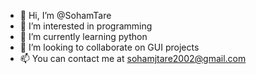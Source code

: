 - 👋 Hi, I’m @SohamTare
- 👀 I’m interested in programming
- 🌱 I’m currently learning python 
- 💞️ I’m looking to collaborate on GUI projects
- 📫 You can contact me at sohamjtare2002@gmail.com

<!---
7009soham/7009soham is a ✨ special ✨ repository because its `README.md` (this file) appears on your GitHub profile.
You can click the Preview link to take a look at your changes.
--->
